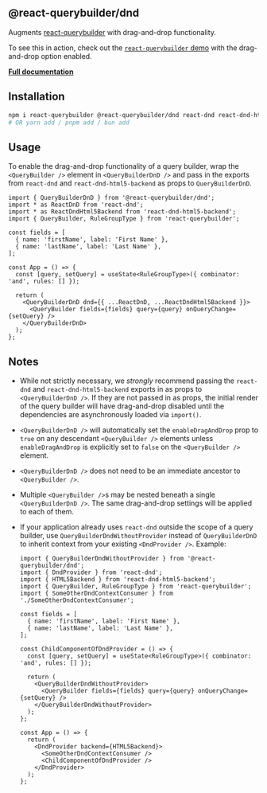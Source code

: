 ## @react-querybuilder/dnd

Augments [react-querybuilder](https://npmjs.com/package/react-querybuilder) with drag-and-drop functionality.

To see this in action, check out the [`react-querybuilder` demo](https://react-querybuilder.js.org/demo#enableDragAndDrop=true) with the drag-and-drop option enabled.

**[Full documentation](https://react-querybuilder.js.org/)**

## Installation

```bash
npm i react-querybuilder @react-querybuilder/dnd react-dnd react-dnd-html5-backend
# OR yarn add / pnpm add / bun add
```

## Usage

To enable the drag-and-drop functionality of a query builder, wrap the `<QueryBuilder />` element in `<QueryBuilderDnD />` and pass in the exports from `react-dnd` and `react-dnd-html5-backend` as props to `QueryBuilderDnD`.

```tsx
import { QueryBuilderDnD } from '@react-querybuilder/dnd';
import * as ReactDnD from 'react-dnd';
import * as ReactDndHtml5Backend from 'react-dnd-html5-backend';
import { QueryBuilder, RuleGroupType } from 'react-querybuilder';

const fields = [
  { name: 'firstName', label: 'First Name' },
  { name: 'lastName', label: 'Last Name' },
];

const App = () => {
  const [query, setQuery] = useState<RuleGroupType>({ combinator: 'and', rules: [] });

  return (
    <QueryBuilderDnD dnd={{ ...ReactDnD, ...ReactDndHtml5Backend }}>
      <QueryBuilder fields={fields} query={query} onQueryChange={setQuery} />
    </QueryBuilderDnD>
  );
};
```

## Notes

- While not strictly necessary, we _strongly_ recommend passing the `react-dnd` and `react-dnd-html5-backend` exports in as props to `<QueryBuilderDnD />`. If they are not passed in as props, the initial render of the query builder will have drag-and-drop disabled until the dependencies are asynchronously loaded via `import()`.
- `<QueryBuilderDnD />` will automatically set the `enableDragAndDrop` prop to `true` on any descendant `<QueryBuilder />` elements unless `enableDragAndDrop` is explicitly set to `false` on the `<QueryBuilder />` element.
- `<QueryBuilderDnD />` does not need to be an immediate ancestor to `<QueryBuilder />`.
- Multiple `<QueryBuilder />`s may be nested beneath a single `<QueryBuilderDnD />`. The same drag-and-drop settings will be applied to each of them.
- If your application already uses `react-dnd` outside the scope of a query builder, use `QueryBuilderDndWithoutProvider` instead of `QueryBuilderDnD` to inherit context from your existing `<DndProvider />`. Example:

  ```tsx
  import { QueryBuilderDndWithoutProvider } from '@react-querybuilder/dnd';
  import { DndProvider } from 'react-dnd';
  import { HTML5Backend } from 'react-dnd-html5-backend';
  import { QueryBuilder, RuleGroupType } from 'react-querybuilder';
  import { SomeOtherDndContextConsumer } from './SomeOtherDndContextConsumer';

  const fields = [
    { name: 'firstName', label: 'First Name' },
    { name: 'lastName', label: 'Last Name' },
  ];

  const ChildComponentOfDndProvider = () => {
    const [query, setQuery] = useState<RuleGroupType>({ combinator: 'and', rules: [] });

    return (
      <QueryBuilderDndWithoutProvider>
        <QueryBuilder fields={fields} query={query} onQueryChange={setQuery} />
      </QueryBuilderDndWithoutProvider>
    );
  };

  const App = () => {
    return (
      <DndProvider backend={HTML5Backend}>
        <SomeOtherDndContextConsumer />
        <ChildComponentOfDndProvider />
      </DndProvider>
    );
  };
  ```
